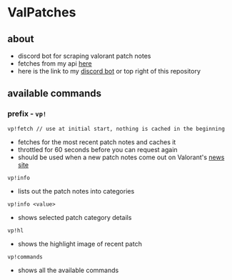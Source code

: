 # ValPatches
## about
- discord bot for scraping valorant patch notes
- fetches from my api [here](https://github.com/bopeng95/valapi)
- here is the link to my [discord bot](https://discord.com/api/oauth2/authorize?client_id=750791279578841153&permissions=8&scope=bot) or top right of this repository
## available commands
### prefix - `vp!`
```
vp!fetch // use at initial start, nothing is cached in the beginning
```
- fetches for the most recent patch notes and caches it
- throttled for 60 seconds before you can request again
- should be used when a new patch notes come out on Valorant's [news site](https://playvalorant.com/en-us/news/)

```
vp!info
```
- lists out the patch notes into categories
```
vp!info <value>
```
- shows selected patch category details
```
vp!hl
```
- shows the highlight image of recent patch
```
vp!commands
```
- shows all the available commands
